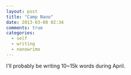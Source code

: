 ```yaml
---
layout: post
title: "Camp Nano"
date: 2013-03-08 02:34
comments: true
categories:
  - self
  - writing
  - nanowrimo
---
```


I'll probably be writing 10~15k words during April.